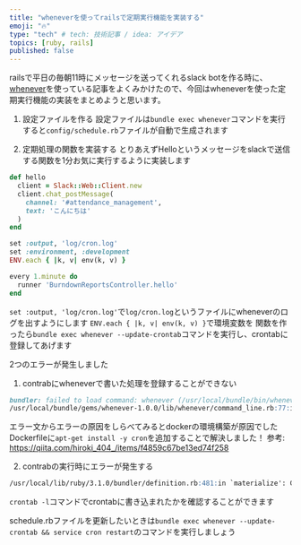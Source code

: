```yaml
---
title: "wheneverを使ってrailsで定期実行機能を実装する"
emoji: "🔥"
type: "tech" # tech: 技術記事 / idea: アイデア
topics: [ruby, rails]
published: false
---
```

railsで平日の毎朝11時にメッセージを送ってくれるslack botを作る時に、 [whenever](https://github.com/javan/whenever)を使っている記事をよくみかけたので、今回はwheneverを使った定期実行機能の実装をまとめようと思います。

1. 設定ファイルを作る
設定ファイルは`bundle exec whenever`コマンドを実行すると`config/schedule.rb`ファイルが自動で生成されます

2. 定期処理の関数を実装する
とりあえずHelloというメッセージをslackで送信する関数を1分お気に実行するように実装します
```ruby:app/controllers/burndown_reports_controller.rb
def hello
  client = Slack::Web::Client.new
  client.chat_postMessage(
    channel: '#attendance_management',
    text: 'こんにちは'
  )
end
```

```ruby:config/schedule.rb
set :output, 'log/cron.log'
set :environment, :development
ENV.each { |k, v| env(k, v) }

every 1.minute do
  runner 'BurndownReportsController.hello'
end
```
`set :output, 'log/cron.log'`で`log/cron.log`というファイルにwheneverのログを出すようにします
`ENV.each { |k, v| env(k, v) }`で環境変数を
関数を作ったら`bundle exec whenever --update-crontab`コマンドを実行し、crontabに登録してあげます

2つのエラーが発生しました
1. contrabにwheneverで書いた処理を登録することができない
```markdown
bundler: failed to load command: whenever (/usr/local/bundle/bin/whenever)
/usr/local/bundle/gems/whenever-1.0.0/lib/whenever/command_line.rb:77:in `popen': No such file or directory - crontab (Errno::ENOENT)
```
エラー文からエラーの原因をしらべてみるとdockerの環境構築が原因でした
Dockerfileに`apt-get install -y cron`を追加することで解決しました！
参考: https://qiita.com/hiroki_404_/items/f4859c67be13ed74f258

2. contrabの実行時にエラーが発生する
```markdown
/usr/local/lib/ruby/3.1.0/bundler/definition.rb:481:in `materialize': Could not find bootsnap-1.12.0, dotenv-rails-2.7.6, graphql-2.0.11, graphql-client-0.18.0, puma-5.6.4, rails-6.1.5, slack-ruby-client-1.1.0, sqlite3-1.4.4, whenever-1.0.0, byebug-11.1.3, listen-3.7.1, rubocop-1.31.0, spring-4.0.0, msgpack-1.5.2, dotenv-2.7.6, railties-6.1.5, activesupport-6.1.5, nio4r-2.5.8, actioncable-6.1.5, actionmailbox-6.1.5, actionmailer-6.1.5, actionpack-6.1.5, actiontext-6.1.5, actionview-6.1.5, activejob-6.1.5, activemodel-6.1.5, activerecord-6.1.5, activestorage-6.1.5, sprockets-rails-3.4.2, faraday-2.3.0, faraday-mashify-0.1.0, faraday-multipart-1.0.4, gli-2.21.0, hashie-5.0.0, websocket-driver-0.7.5, chronic-0.10.2, rb-fsevent-0.11.1, rb-inotify-0.10.1, parallel-1.22.1, parser-3.1.2.0, rainbow-3.1.1, regexp_parser-2.5.0, rubocop-ast-1.18.0, ruby-progressbar-1.11.0, unicode-display_width-2.2.0, method_source-1.0.0, thor-1.2.1, concurrent-ruby-1.1.10, i18n-1.10.0, tzinfo-2.0.4, zeitwerk-2.5.4, mail-2.7.1, rails-dom-testing-2.0.3, rack-2.2.3, rack-test-1.1.0, rails-html-sanitizer-1.4.2, nokogiri-1.13.3-x86_64-linux, builder-3.2.4, erubi-1.10.0, globalid-1.0.0, marcel-1.0.2, mini_mime-1.1.2, sprockets-4.0.3, faraday-net_http-2.0.3, multipart-post-2.2.3, websocket-extensions-0.1.5, ffi-1.15.5, ast-2.4.2, loofah-2.15.0, crass-1.0.6 in any of the sources (Bundler::GemNotFound)
```


`crontab -l`コマンドでcrontabに書き込まれたかを確認することができます

schedule.rbファイルを更新したいときは`bundle exec whenever --update-crontab && service cron restart`のコマンドを実行しましょう
